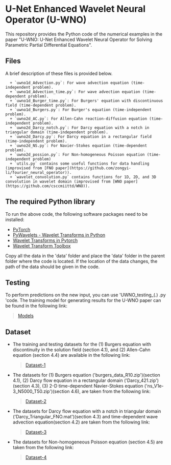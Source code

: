 # U-Net Enhanced Wavelet Neural Operator (U-WNO)
This repository provides the Python code of the numerical examples in the paper "U-WNO: U-Net Enhanced Wavelet Neural Operator for Solving Parametric Partial Differential Equations".

## Files
A brief description of these files is provided below.
```
  + `uwno1d_Advection.py`: For wave advection equation (time-independent problem).
  + `uwno1d_Advection_time.py`: For wave advection equation (time-dependent problem).
  + `uwno1d_Burger_time.py`: For Burgers' equation with discontinuous field (time-dependent problem).
  + `uwno1d_Burgers.py`: For Burger's equation (time-independent problem).
  + `uwno2d_AC.py`: For Allen-Cahn reaction-diffusion equation (time-independent problem).
  + `uwno2d_Darcy_notch.py`: For Darcy equation with a notch in triangular domain (time-independent problem).
  + `uwno2d_Darcy.py`: For Darcy equation in a rectangular field (time-independent problem).
  + `uwno2d_NS.py`: For Navier-Stokes equation (time-dependent problem).
  + `uwno2d_possion.py`: For Non-homogeneous Poisson equation (time-independent problem)
  + `utils.py` contains some useful functions for data handling (improvised from [FNO paper](https://github.com/zongyi-li/fourier_neural_operator)).
  + `wavelet_convolution.py` contains functions for 1D, 2D, and 3D convolution in wavelet domain (improvised from [WNO paper](https://github.com/csccmiittd/WNO)).
```

## The required Python library
To run the above code, the following software packages need to be installed:
  + [PyTorch](https://pytorch.org/)
  + [PyWavelets - Wavelet Transforms in Python](https://pywavelets.readthedocs.io/en/latest/)
  + [Wavelet Transforms in Pytorch](https://github.com/fbcotter/pytorch_wavelets)
  + [Wavelet Transform Toolbox](https://github.com/v0lta/PyTorch-Wavelet-Toolbox)

Copy all the data in the 'data' folder and place the 'data' folder in the parent folder where the code is located. If the location of the data changes, the path of the data should be given in the code.

## Testing
To perform predictions on the new input, you can use 'UWNO_testing_(.) .py 'code. The training model for generating results for the U-WNO paper can be found in the following link:
  > [Models](https://1drv.ms/f/s!Alcbal0ytZ4dkWp36Nf6GZhbJtGK)

## Dataset
  + The training and testing datasets for the (1) Burgers equation with discontinuity in the solution field (section 4.1), and (2) Allen-Cahn equation (section 4.4) are available in the following link:
    > [Dataset-1](https://drive.google.com/drive/folders/1scfrpChQ1wqFu8VAyieoSrdgHYCbrT6T?usp=sharing)
  + The datasets for (1) Burgers equation ('burgers_data_R10.zip')(section 4.1), (2) Darcy flow equation in a rectangular domain ('Darcy_421.zip')(section 4.3), (3) 2-D time-dependent Navier-Stokes equation ('ns_V1e-3_N5000_T50.zip')(section 4.6), are taken from the following link:
    > [Dataset-2](https://drive.google.com/drive/folders/1UnbQh2WWc6knEHbLn-ZaXrKUZhp7pjt-)
  + The datasets for Darcy flow equation with a notch in triangular domain ('Darcy_Triangular_FNO.mat')(section 4.3) and time-dependent wave advection equation(section 4.2) are taken from the following link:
    > [Dataset-3](https://github.com/lu-group/deeponet-fno/tree/main/data)
  + The datasets for Non-homogeneous Poisson equation (section 4.5) are taken from the following link:
    >[Dataset-4](https://1drv.ms/f/s!Alcbal0ytZ4dkWp36Nf6GZhbJtGK)
    
